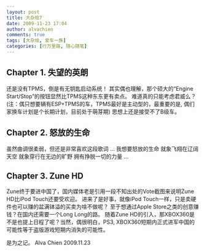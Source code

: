```yaml
---
layout: post
title: 大杂烩7
date: 2009-11-23 17:04
author: alvachien
comments: true
tags: [大杂烩, 爱车一族]
categories: [行万里路, 随心随笔]
---
```

## Chapter 1. 失望的英朗
还是没有TPMS，倒是有无钥匙启动系统！
其实偶也理解，那个硕大的“Engine Start/Stop”的按钮显然比TPMS这种东东更有卖点。
难道真的只能考虑君威么？(注：偶只想要辆有ESP+TPMS的车，TPMS最好是主动型的，最重要的是, 偶们家换车计划是个长期计划，目前处于萌芽期)
思想上还是接受不了B级车。
 
## Chapter 2. 怒放的生命
虽然曲调很柔弱，但还是非常喜欢这段歌词
...
我想要怒放的生命
就象飞翔在辽阔天空
就象穿行在无边的旷野
拥有挣脱一切的力量
...
 
## Chapter 3. Zune HD
Zune终于要进中国了，国内媒体老是引用一段不知出处的Vote截图来说明Zune HD比iPod Touch还要受欢迎。
进来了是好事，就像iPod Touch一样，只是卖硬件也可以赚的盆满钵溢的买卖为啥不做呢？
至于想通过Apple Store之类的创意赚钱？在国内还需要一个Long Long的路。
随着Zune HD的引入，那XBOX360是不是也提上日程了呢？当然，偶很明白，PS3, XBOX360短期内正式进军中国的可能性等于盗版游戏短期内消失的可能性。
 
是为之记。
Alva Chien
2009.11.23

